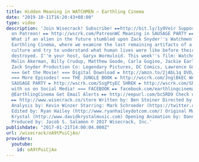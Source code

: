 ```yaml
---
title: Hidden Meaning in WATCHMEN – Earthling Cinema
date: "2019-10-11T16:20:43+08:00"
type: video
description: 'Join Wisecrack! Subscribe! ►►http://bit.ly/1y8Veir Support Wisecrack
  on Patreon! ►► http://wscrk.com/PatreonWC Meaning in SAUSAGE PARTY ►► http://wscrk.com/SsgPtyEC
  What if an alien in the future stumbled upon Zack Snyder''s Watchmen? Welcome to
  Earthling Cinema, where we examine the last remaining artifacts of a once-proud
  culture and try to understand what human lives were like before their planet was
  destroyed. I''m your host, Garyx Wormuloid. This week''s film: Watchmen (2009) Stars:
  Malin Akerman, Billy Crudup, Matthew Goode, Carla Gugino, Jackie Earle Haley Director:
  Zack Snyder Production Co: Legendary Pictures, DC Comics, Lawrence Gordon Production
  === Get the Movie! === Digital Download ► http://amzn.to/2jAbL1q DVD/Blu-ray ► http://amzn.to/2iK9HQC
  === More Episodes! === THE JUNGLE BOOK ► http://wscrk.com/JnglBkEC WALL·E ► http://wscrk.com/WallEEC
  SAUSAGE PARTY ► http://wscrk.com/SsgPtyEC SHREK ► http://wscrk.com/ShrekEC === Connect
  with us on Social Media! === FACEBOOK ►► facebook.com/earthlingcinema TWITTER ►►
  @EarthlingCinema Get Email Alerts ►► http://eepurl.com/bcSRD9 Check out our Merch!
  ►► http://www.wisecrack.co/store Written by: Ben Steiner Directed by: Jared Bauer
  Analysis by: Kevin Winzer Starring: Mark Schroeder (https://twitter.com/mark_schroeder)
  Edited by: Ryan Hailey (http://www.ryanhaileydotcom.com/) Original Music by: David
  Krystal (http://www.davidkrystalmusic.com) Opening Animation by: Danny Rapaport
  Produced by: Jacob S. Salamon © 2017 Wisecrack, Inc.'
publishdate: "2017-01-21T14:00:04.000Z"
url: /wisecrack/oA9tPuiCjAo/
providers:
  youtube:
    id: oA9tPuiCjAo
---
```

